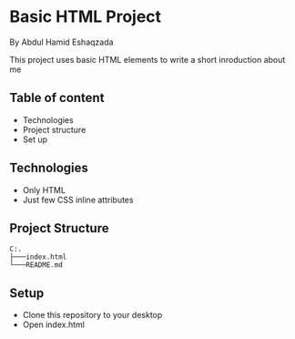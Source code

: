 # Basic HTML Project
By Abdul Hamid Eshaqzada

This project uses basic HTML elements to write a short inroduction about me
## Table of content
- Technologies
- Project structure
- Set up
## Technologies
- Only HTML
- Just few CSS inline attributes
## Project Structure
```
C:.
├───index.html
└───README.md
```

## Setup
- Clone this repository to your desktop
- Open index.html

